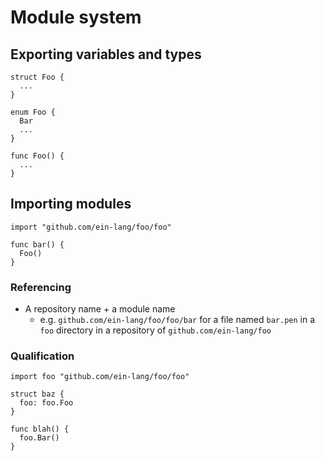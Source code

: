 # Module system

## Exporting variables and types

```
struct Foo {
  ...
}
```

```
enum Foo {
  Bar
  ...
}
```

```
func Foo() {
  ...
}
```

## Importing modules

```
import "github.com/ein-lang/foo/foo"

func bar() {
  Foo()
}
```

### Referencing

- A repository name + a module name
  - e.g. `github.com/ein-lang/foo/foo/bar` for a file named `bar.pen` in a `foo` directory in a repository of `github.com/ein-lang/foo`

### Qualification

```
import foo "github.com/ein-lang/foo/foo"

struct baz {
  foo: foo.Foo
}

func blah() {
  foo.Bar()
}
```
